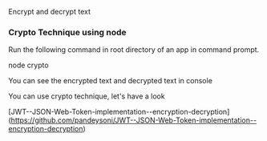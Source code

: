 Encrypt and decrypt text

### Crypto Technique using node

Run the following command in root directory of an app in command prompt.

node crypto

You can see the encrypted text and decrypted text in console


You can use crypto technique, let's have a look

[JWT--JSON-Web-Token-implementation--encryption-decryption] (https://github.com/pandeysoni/JWT--JSON-Web-Token-implementation--encryption-decryption)
